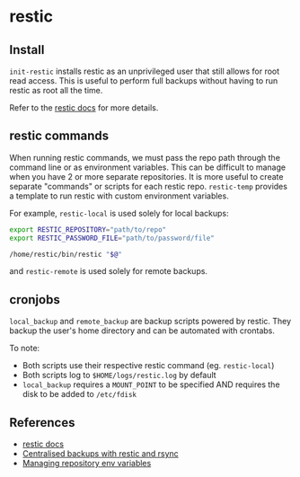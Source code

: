 # restic

## Install
`init-restic` installs restic as an unprivileged user that still allows for root read access. This is useful to perform full backups without having to run restic as root all the time.

Refer to the [restic docs](https://restic.readthedocs.io/en/stable/080_examples.html#backing-up-your-system-without-running-restic-as-root) for more details.

## restic commands
When running restic commands, we must pass the repo path through the command line or as environment variables. This can be difficult to manage when you have 2 or more separate repositories. It is more useful to create separate "commands" or scripts for each restic repo. `restic-temp` provides a template to run restic with custom environment variables.

For example, `restic-local` is used solely for local backups:
```bash
export RESTIC_REPOSITORY="path/to/repo"
export RESTIC_PASSWORD_FILE="path/to/password/file"

/home/restic/bin/restic "$@"
```
and `restic-remote` is used solely for remote backups.

## cronjobs
`local_backup` and `remote_backup` are backup scripts powered by restic. They backup the user's home directory and can be automated with crontabs.

To note:
- Both scripts use their respective restic command (eg. `restic-local`)
- Both scripts log to `$HOME/logs/restic.log` by default
- `local_backup` requires a `MOUNT_POINT` to be specified AND requires the disk to be added to `/etc/fdisk`

## References
- [restic docs](https://restic.readthedocs.io/en/stable/)
- [Centralised backups with restic and rsync](https://webworxshop.com/centralised-backups-with-restic-and-rsync/)
- [Managing repository env variables](https://forum.restic.net/t/recipes-for-managing-repository-environment-variables/1716)
